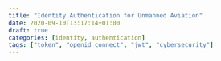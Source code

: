 ```yaml
---
title: "Identity Authentication for Unmanned Aviation"
date: 2020-09-10T13:17:14+01:00
draft: true
categories: [identity, authentication]
tags: ["token", "openid connect", "jwt", "cybersecurity"]
---
```


